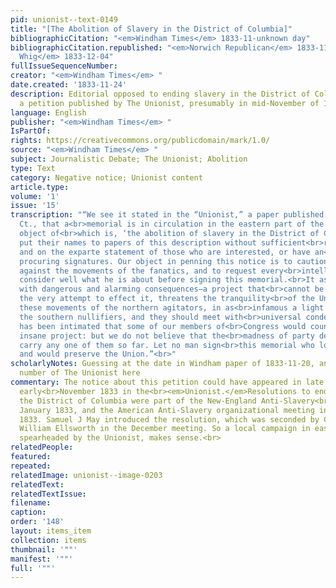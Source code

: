 ```yaml
---
pid: unionist--text-0149
title: "[The Abolition of Slavery in the District of Columbia]"
bibliographicCitation: "<em>Windham Times</em> 1833-11-unknown day"
bibliographicCitation.republished: "<em>Norwich Republican</em> 1833-11-27; <em>Hampden
  Whig</em> 1833-12-04"
fullIssueSequenceNumber: 
creator: "<em>Windham Times</em> "
date.created: '1833-11-24'
description: Editorial opposed to ending slavery in the District of Columbia; references
  a petition published by The Unionist, presumably in mid-November of 1833.
language: English
publisher: "<em>Windham Times</em> "
IsPartOf: 
rights: https://creativecommons.org/publicdomain/mark/1.0/
source: "<em>Windham Times</em> "
subject: Journalistic Debate; The Unionist; Abolition
type: Text
category: Negative notice; Unionist content
article.type: 
volume: '1'
issue: '15'
transcription: "“We see it stated in the “Unionist,” a paper published at Brooklyn,
  Ct., that a<br>memorial is in circulation in the eastern part of the State, the
  object of<br>which is, ‘the abolition of slavery in the District of Columbia.’ Persons<br>frequently
  put their names to papers of this description without sufficient<br>reflection,
  and on the exparte statement of those who are interested, or have an<br>object in
  procuring signatures. Our object in penning this notice is to caution<br>the public
  against the movements of the fanatics, and to request every<br>intelligent man to
  consider well what he is about before signing this memorial.<br>It as a scheme fraught
  with dangerous and alarming consequences—a project that<br>cannot be executed—and
  the very attempt to effect it, threatens the tranquility<br>of the Union. We regard
  these movements of the northern agitators, in as<br>infamous a light as those of
  the southern nullifiers, and they should meet with<br>universal condemnation. It
  has been intimated that some of our members of<br>Congress would countenance this
  insane project: but we do not believe that the<br>madness of party desperation will
  carry any one of them so far. Let no man sign<br>this memorial who loves his country
  and would preserve the Union.”<br>"
scholarlyNotes: Guessing at the date in Windham paper of 1833-11-20, and the issue
  number of The Unionist here
commentary: The notice about this petition could have appeared in late October or
  early<br>November 1833 in the<br><em>Unionist.</em>Resolutions to end slavery in
  the District of Columbia were part of the New-England Anti-Slavery<br>meeting in
  January 1833, and the American Anti-Slavery organizational meeting in<br>December
  1833. Samuel J May introduced the resolution, which was seconded by Crandall lawyer
  William Ellsworth in the December meeting. So a local campaign in eastern Connecticut,
  spearheaded by the Unionist, makes sense.<br>
relatedPeople: 
featured: 
repeated: 
relatedImage: unionist--image-0203
relatedText: 
relatedTextIssue: 
filename: 
caption: 
order: '148'
layout: items_item
collection: items
thumbnail: '""'
manifest: '""'
full: '""'
---
```

